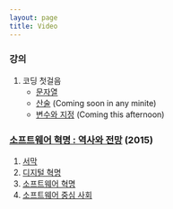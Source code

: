 ```yaml
---
layout: page
title: Video
---
```

### 강의
1. 코딩 첫걸음
   - [문자열](https://youtu.be/P4tFJ5kBXzk)
   - [산술]() (Coming soon in any minite)
   - [변수와 지정]() (Coming this afternoon)

### [소프트웨어 혁명 : 역사와 전망](https://www.youtube.com/playlist?list=PL0UNsS2daHTziQ6QcREkcMg773C4dhWAK) (2015)
1. [서막](https://youtu.be/PrEs7Fbwflk)
2. [디지털 혁명](https://youtu.be/9i8s2xmFrdU)
3. [소프트웨어 혁명](https://youtu.be/Hy2RM0oAm-8)
4. [소프트웨어 중심 사회](https://youtu.be/aWugE9b5PrM)
